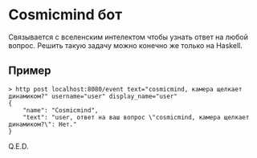 # Cosmicmind бот
Связывается с вселенским интелектом чтобы узнать ответ на любой вопрос.
Решить такую задачу можно конечно же только на Haskell.

## Пример

	> http post localhost:8080/event text="cosmicmind, камера щелкает динамиком?" username="user" display_name="user"
	{
		"name": "Cosmicmind",
		"text": "user, oтвет на ваш вопрос \"cosmicmind, камера щелкает динамиком?\": Нет."
	}

Q.E.D.
